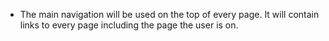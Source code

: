 - The main navigation will be used on the top of every page. It will contain links to every page including the page the user is on.
